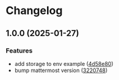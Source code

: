 # Changelog

## 1.0.0 (2025-01-27)


### Features

* add storage to env example ([4d58e80](https://github.com/NEIAAC/chat/commit/4d58e80f57f7493c2550e8abce0f7929e5eaa974))
* bump mattermost version ([3220748](https://github.com/NEIAAC/chat/commit/3220748104abe0c2503ec2ae244616a9688d276c))
